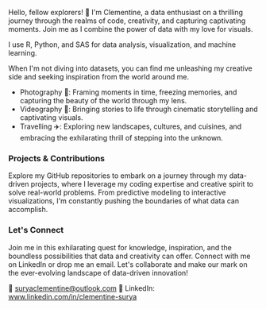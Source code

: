 Hello, fellow explorers! 👋 I'm Clementine, a data enthusiast on a thrilling journey through the realms of code, creativity, and capturing captivating moments. Join me as I combine the power of data with my love for visuals.

I use R, Python, and SAS for data analysis, visualization, and machine learning.

When I'm not diving into datasets, you can find me unleashing my creative side and seeking inspiration from the world around me.
- Photography 📸: Framing moments in time, freezing memories, and capturing the beauty of the world through my lens.
- Videography 🎥: Bringing stories to life through cinematic storytelling and captivating visuals.
- Travelling ✈️: Exploring new landscapes, cultures, and cuisines, and embracing the exhilarating thrill of stepping into the unknown.

### Projects & Contributions
Explore my GitHub repositories to embark on a journey through my data-driven projects, where I leverage my coding expertise and creative spirit to solve real-world problems. 
From predictive modeling to interactive visualizations, I'm constantly pushing the boundaries of what data can accomplish.

### Let's Connect
Join me in this exhilarating quest for knowledge, inspiration, and the boundless possibilities that data and creativity can offer. 
Connect with me on LinkedIn or drop me an email. Let's collaborate and make our mark on the ever-evolving landscape of data-driven innovation!

📧 suryaclementine@outlook.com
💼 LinkedIn: www.linkedin.com/in/clementine-surya
